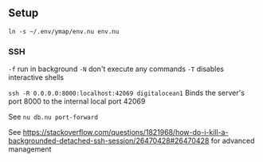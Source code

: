 ## Setup
`ln -s ~/.env/ymap/env.nu env.nu`

### SSH
`-f` run in background
`-N` don't execute any commands
`-T` disables interactive shells

`ssh -R 0.0.0.0:8000:localhost:42069 digitalocean1`
Binds the server's port 8000 to the internal local port 42069

See `nu db.nu port-forward`

See https://stackoverflow.com/questions/1821968/how-do-i-kill-a-backgrounded-detached-ssh-session/26470428#26470428 for advanced management